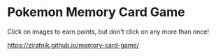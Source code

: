 # Pokemon Memory Card Game

Click on images to earn points, but don't click on any more than once!

https://zirafnik.github.io/memory-card-game/
